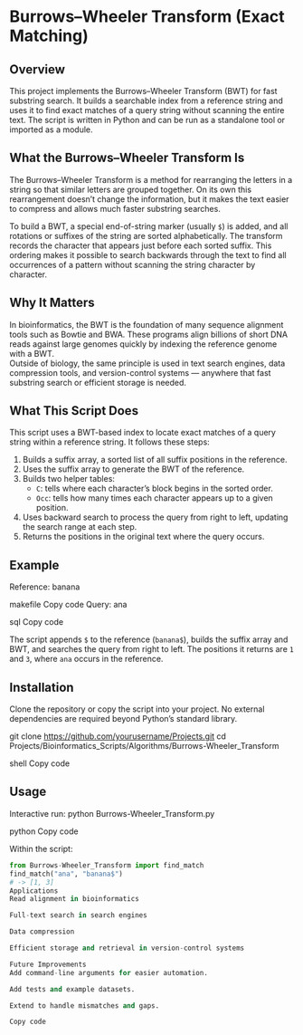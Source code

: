 # Burrows–Wheeler Transform (Exact Matching)

## Overview
This project implements the Burrows–Wheeler Transform (BWT) for fast substring search. It builds a searchable index from a reference string and uses it to find exact matches of a query string without scanning the entire text. The script is written in Python and can be run as a standalone tool or imported as a module.

## What the Burrows–Wheeler Transform Is
The Burrows–Wheeler Transform is a method for rearranging the letters in a string so that similar letters are grouped together. On its own this rearrangement doesn’t change the information, but it makes the text easier to compress and allows much faster substring searches.

To build a BWT, a special end-of-string marker (usually `$`) is added, and all rotations or suffixes of the string are sorted alphabetically. The transform records the character that appears just before each sorted suffix. This ordering makes it possible to search backwards through the text to find all occurrences of a pattern without scanning the string character by character.

## Why It Matters
In bioinformatics, the BWT is the foundation of many sequence alignment tools such as Bowtie and BWA. These programs align billions of short DNA reads against large genomes quickly by indexing the reference genome with a BWT.  
Outside of biology, the same principle is used in text search engines, data compression tools, and version-control systems — anywhere that fast substring search or efficient storage is needed.

## What This Script Does
This script uses a BWT-based index to locate exact matches of a query string within a reference string. It follows these steps:

1. Builds a suffix array, a sorted list of all suffix positions in the reference.
2. Uses the suffix array to generate the BWT of the reference.
3. Builds two helper tables:
   - `C`: tells where each character’s block begins in the sorted order.
   - `Occ`: tells how many times each character appears up to a given position.
4. Uses backward search to process the query from right to left, updating the search range at each step.  
5. Returns the positions in the original text where the query occurs.

## Example
Reference:
banana

makefile
Copy code
Query:
ana

sql
Copy code

The script appends `$` to the reference (`banana$`), builds the suffix array and BWT, and searches the query from right to left. The positions it returns are `1` and `3`, where `ana` occurs in the reference.

## Installation
Clone the repository or copy the script into your project. No external dependencies are required beyond Python’s standard library.

git clone https://github.com/yourusername/Projects.git
cd Projects/Bioinformatics_Scripts/Algorithms/Burrows-Wheeler_Transform

shell
Copy code

## Usage
Interactive run:
python Burrows-Wheeler_Transform.py

python
Copy code

Within the script:
```python
from Burrows-Wheeler_Transform import find_match
find_match("ana", "banana$")
# -> [1, 3]
Applications
Read alignment in bioinformatics

Full-text search in search engines

Data compression

Efficient storage and retrieval in version-control systems

Future Improvements
Add command-line arguments for easier automation.

Add tests and example datasets.

Extend to handle mismatches and gaps.

Copy code
